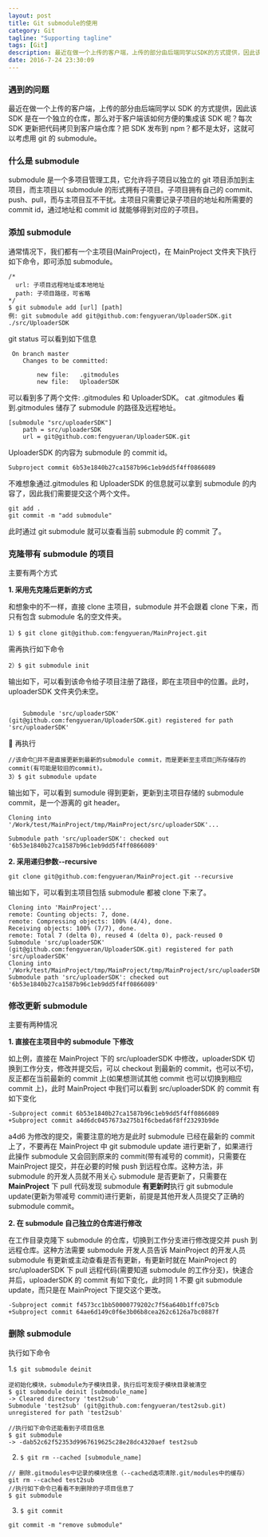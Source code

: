 ```yaml
---
layout: post
title: Git submodule的使用
category: Git
tagline: "Supporting tagline"
tags: [Git]
description: 最近在做一个上传的客户端，上传的部分由后端同学以SDK的方式提供，因此该SDK是在一个独立的仓库，那么对于客户端该如何方便的集成该SDK呢？这就可以考虑用git的submodule。
date: 2016-7-24 23:30:09
---
```


### **遇到的问题**

最近在做一个上传的客户端，上传的部分由后端同学以 SDK 的方式提供，因此该 SDK 是在一个独立的仓库，那么对于客户端该如何方便的集成该 SDK 呢？每次 SDK 更新把代码拷贝到客户端仓库？把 SDK 发布到 npm？都不是太好，这就可以考虑用 git 的 submodule。

### **什么是 submodule**

submodule 是一个多项目管理工具，它允许将子项目以独立的 git 项目添加到主项目，而主项目以 submodule 的形式拥有子项目。子项目拥有自己的 commit、push、pull，而与主项目互不干扰。主项目只需要记录子项目的地址和所需要的 commit id，通过地址和 commit id 就能够得到对应的子项目。

### **添加 submodule**

通常情况下，我们都有一个主项目(MainProject)，在 MainProject 文件夹下执行如下命令，即可添加 submodule。

```
/*
  url: 子项目远程地址或本地地址
  path: 子项目路径，可省略
*/
$ git submodule add [url] [path]
例: git submodule add git@github.com:fengyueran/UploaderSDK.git ./src/UploaderSDK
```

git status 可以看到如下信息

```
 On branch master
    Changes to be committed:

        new file:   .gitmodules
        new file:   UploaderSDK
```

可以看到多了两个文件: .gitmodules 和 UploaderSDK。
cat .gitmodules 看到.gitmodules 储存了 submodule 的路径及远程地址。

```
[submodule "src/uploaderSDK"]
	path = src/uploaderSDK
	url = git@github.com:fengyueran/UploaderSDK.git
```

UploaderSDK 的内容为 submodule 的 commit id。

```
Subproject commit 6b53e1840b27ca1587b96c1eb9dd5f4ff0866089
```

不难想象通过.gitmodules 和 UploaderSDK 的信息就可以拿到 submodule 的内容了，因此我们需要提交这个两个文件。

```
git add .
git commit -m "add submodule"
```

此时通过 git submodule 就可以查看当前 submodule 的 commit 了。

### **克隆带有 submodule 的项目**

主要有两个方式

**1. 采用先克隆后更新的方式**

和想象中的不一样，直接 clone 主项目，submodule 并不会跟着 clone 下来，而只有包含 submodule 名的空文件夹。

```
1）$ git clone git@github.com:fengyueran/MainProject.git
```

需再执行如下命令

```
2）$ git submodule init
```

输出如下，可以看到该命令给子项目注册了路径，即在主项目中的位置。此时，uploaderSDK 文件夹仍未空。

```

    Submodule 'src/uploaderSDK' (git@github.com:fengyueran/UploaderSDK.git) registered for path 'src/uploaderSDK'
```

 再执行

```
//该命令并不是直接更新到最新的submodule commit，而是更新至主项目所存储存的commit(有可能是较旧的commit)。
3）$ git submodule update
```

输出如下，可以看到 sumodule 得到更新，更新到主项目存储的 submodule commit，是一个游离的 git header。

```
Cloning into '/Work/test/MainProject/tmp/MainProject/src/uploaderSDK'...

Submodule path 'src/uploaderSDK': checked out '6b53e1840b27ca1587b96c1eb9dd5f4ff0866089'
```

**2. 采用递归参数--recursive**

```
git clone git@github.com:fengyueran/MainProject.git --recursive
```

输出如下，可以看到主项目包括 submodule 都被 clone 下来了。

```
Cloning into 'MainProject'...
remote: Counting objects: 7, done.
remote: Compressing objects: 100% (4/4), done.
Receiving objects: 100% (7/7), done.
remote: Total 7 (delta 0), reused 4 (delta 0), pack-reused 0
Submodule 'src/uploaderSDK' (git@github.com:fengyueran/UploaderSDK.git) registered for path 'src/uploaderSDK'
Cloning into '/Work/test/MainProject/tmp/MainProject/tmp/MainProject/src/uploaderSDK'...
Submodule path 'src/uploaderSDK': checked out '6b53e1840b27ca1587b96c1eb9dd5f4ff0866089'
```

### **修改更新 submodule**

主要有两种情况

**1. 直接在主项目中的 submodule 下修改**

如上例，直接在 MainProject 下的 src/uploaderSDK 中修改，uploaderSDK 切换到工作分支，修改并提交后，可以 checkout 到最新的 commit，也可以不切，反正都在当前最新的 commit 上(如果想测试其他 commit 也可以切换到相应 commit 上)，此时 MainProject 中我们可以看到 src/uploaderSDK 的 commit 有如下变化

```
-Subproject commit 6b53e1840b27ca1587b96c1eb9dd5f4ff0866089
+Subproject commit a4d6dc0457673a275b1f6cbeda6f8ff23293b9de
```

a4d6 为修改的提交，需要注意的地方是此时 submodule 已经在最新的 commit 上了，不要再在 MainProject 中 git submodule update 进行更新了，如果进行此操作 submodule 又会回到原来的 commit(带有减号的 commit)，只需要在 MainProject 提交，并在必要的时候 push 到远程仓库。这种方法，非 submodule 的开发人员就不用关心 submodule 是否更新了，只需要在 **MainProject** 下 pull 代码发现 submodule **有更新时**执行 git submodule update(更新为带减号 commit)进行更新，前提是其他开发人员提交了正确的 submodule commit。

**2. 在 submodule 自己独立的仓库进行修改**

在工作目录克隆下 submodule 的仓库，切换到工作分支进行修改提交并 push 到远程仓库。这种方法需要 submodule 开发人员告诉 MainProject 的开发人员 submodule 有更新或主动查看是否有更新，有更新时就在 MainProject 的 src/uploaderSDK 下 pull 远程代码(需要知道 submodule 的工作分支)，快速合并后，uploaderSDK 的 commit 有如下变化，此时同 1 不要 git submodule update，而只是在 MainProject 下提交这个更改。

```
-Subproject commit f4573cc1bb50000779202c7f56a640b1ffc075cb
+Subproject commit 64ae6d149c0f6e3b06b8cea262c6126a7bc0887f

```

### **删除 submodule**

执行如下命令

1.`$ git submodule deinit`

```
逆初始化模块，submodule为子模块目录，执行后可发现子模块目录被清空
$ git submodule deinit [submodule_name]
-> Cleared directory 'test2sub'
Submodule 'test2sub' (git@github.com:fengyueran/test2sub.git) unregistered for path 'test2sub'

//执行如下命令还能看到子项目信息
$ git submodule
-> -dab52c62f52353d9967619625c28e28dc4320aef test2sub
```

2. `$ git rm --cached [submodule_name]`

```
// 删除.gitmodules中记录的模块信息（--cached选项清除.git/modules中的缓存）
git rm --cached test2sub
//执行如下命令已看看不到删除的子项目信息了
$ git submodule
```

3. `$ git commit`

```
git commit -m "remove submodule"
```

